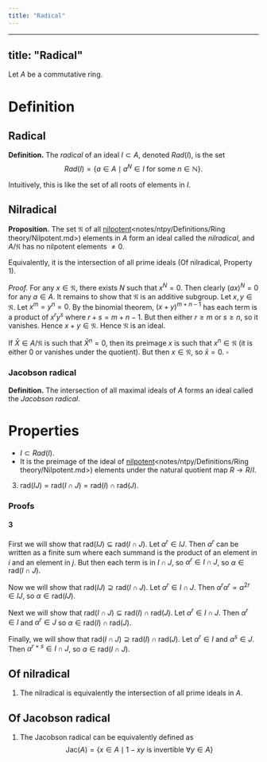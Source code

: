 ```yaml
---
title: "Radical"
---
```


---
title: "Radical"
---

Let $A$ be a commutative ring.

# Definition
## Radical

**Definition.** The _radical_ of an ideal $I\subset A$, denoted $Rad(I)$, is the set
$$
Rad(I)=\{ a\in A \mid a^N\in I \text{ for some } n\in\mathbb{N} \}.
$$

Intuitively, this is like the set of all roots of elements in $I$. 

## Nilradical
**Proposition.** The set $\mathfrak{N}$ of all [nilpotent]()<notes/ntpy/Definitions/Ring theory/Nilpotent.md>) elements in $A$ form an ideal called the _nilradical_, and $A/\mathfrak{N}$ has no nilpotent elements $\neq 0$.

Equivalently, it is the intersection of all prime ideals (Of nilradical, Property 1).

_Proof._ For any $x\in\mathfrak{N}$, there exists $N$ such that $x^N=0$. Then clearly $(ax)^N=0$ for any $a\in A$. It remains to show that $\mathfrak{N}$ is an additive subgroup. Let $x,y\in\mathfrak{N}$. Let $x^m=y^n=0$. By the binomial theorem, $(x+y)^{m+n-1}$ has each term is a product of $x^ry^s$ where $r+s=m+n-1$. But then either $r\geq m$ or $s\geq n$, so it vanishes. Hence $x+y\in\mathfrak{N}$. Hence $\mathfrak{N}$ is an ideal.

If $\bar{X}\in A/\mathfrak{N}$ is such that $\bar{X}^n=0$, then its preimage $x$ is such that $x^n\in\mathfrak{N}$ (it is either 0 or vanishes under the quotient). But then $x\in\mathfrak{N}$, so $\bar{x}=0$. $\square$

### Jacobson radical
**Definition.** The intersection of all maximal ideals of $A$ forms an ideal called the _Jacobson radical_.

# Properties
- $I\subset Rad(I)$.
- It is the preimage of the ideal of [nilpotent]()<notes/ntpy/Definitions/Ring theory/Nilpotent.md>) elements under the natural quotient map $R\to R/I$.
3. $\text{rad}(IJ) = \text{rad}(I\cap J) = \text{rad}(I)\cap\text{rad}(J)$.

### Proofs
#### 3
First we will show that $\text{rad}(IJ)\subseteq\text{rad}(I\cap J)$. Let $\alpha^r\in IJ$. Then $\alpha^r$ can be written as a finite sum where each summand is the product of an element in $i$ and an element in $j$. But then each term is in $I\cap J$, so $\alpha^r\in I\cap J$, so $\alpha\in\text{rad}(I\cap J)$.

Now we will show that $\text{rad}(IJ)\supseteq\text{rad}(I\cap J)$. Let $\alpha^r\in I\cap J$. Then $\alpha^r\alpha^r=\alpha^{2r}\in IJ$, so $\alpha\in\text{rad}(IJ)$.

Next we will show that $\text{rad}(I\cap J)\subseteq\text{rad}(I)\cap\text{rad}(J)$. Let $\alpha^r\in I\cap J$. Then $\alpha^r\in I$ and $\alpha^r\in J$ so $\alpha\in\text{rad}(I)\cap\text{rad}(J)$. 

Finally, we will show that $\text{rad}(I\cap J)\supseteq\text{rad}(I)\cap\text{rad}(J)$. Let $\alpha^r\in I$ and $\alpha^s\in J$. Then $\alpha^{r+s}\in I\cap J$, so $\alpha\in\text{rad}(I\cap J)$. 

## Of nilradical
1. The nilradical is equivalently the intersection of all prime ideals in $A$.

## Of Jacobson radical
1. The Jacobson radical can be equivalently defined as $$ \text{Jac}(A)=\{x\in A\mid 1-xy\text{ is invertible }\forall y\in A\} $$
